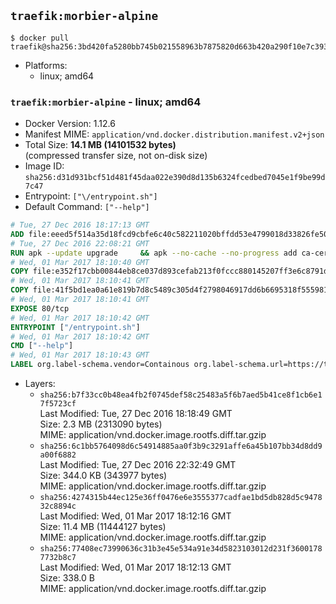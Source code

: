 ## `traefik:morbier-alpine`

```console
$ docker pull traefik@sha256:3bd420fa5280bb745b021558963b7875820d663b420a290f10e7c393aa4dd785
```

-	Platforms:
	-	linux; amd64

### `traefik:morbier-alpine` - linux; amd64

-	Docker Version: 1.12.6
-	Manifest MIME: `application/vnd.docker.distribution.manifest.v2+json`
-	Total Size: **14.1 MB (14101532 bytes)**  
	(compressed transfer size, not on-disk size)
-	Image ID: `sha256:d31d931bcf51d481f45daa022e390d8d135b6324fcedbed7045e1f9be99d7c47`
-	Entrypoint: `["\/entrypoint.sh"]`
-	Default Command: `["--help"]`

```dockerfile
# Tue, 27 Dec 2016 18:17:13 GMT
ADD file:eeed5f514a35d18fcd9cbfe6c40c582211020bffdd53e4799018d33826fe5067 in / 
# Tue, 27 Dec 2016 22:08:21 GMT
RUN apk --update upgrade     && apk --no-cache --no-progress add ca-certificates     && rm -rf /var/cache/apk/*
# Wed, 01 Mar 2017 18:10:40 GMT
COPY file:e352f17cbb00844eb8ce037d893cefab213f0fccc880145207ff3e6c8791d472 in /usr/local/bin/ 
# Wed, 01 Mar 2017 18:10:41 GMT
COPY file:41f5bd1ea0a61e819b7d8c5489c305d4f2798046917dd6b6695318f555981727 in / 
# Wed, 01 Mar 2017 18:10:41 GMT
EXPOSE 80/tcp
# Wed, 01 Mar 2017 18:10:42 GMT
ENTRYPOINT ["/entrypoint.sh"]
# Wed, 01 Mar 2017 18:10:42 GMT
CMD ["--help"]
# Wed, 01 Mar 2017 18:10:43 GMT
LABEL org.label-schema.vendor=Containous org.label-schema.url=https://traefik.io org.label-schema.name=Traefik org.label-schema.description=A modern reverse-proxy org.label-schema.version=v1.2.0-rc2 org.label-schema.docker.schema-version=1.0
```

-	Layers:
	-	`sha256:b7f33cc0b48ea4fb2f0745def58c25483a5f6b7aed5b41ce8f1cb6e17f5723cf`  
		Last Modified: Tue, 27 Dec 2016 18:18:49 GMT  
		Size: 2.3 MB (2313090 bytes)  
		MIME: application/vnd.docker.image.rootfs.diff.tar.gzip
	-	`sha256:6c1bb5764098d6c54914885aa0f3b9c3291affe6a45b107bb34d8dd9a00f6882`  
		Last Modified: Tue, 27 Dec 2016 22:32:49 GMT  
		Size: 344.0 KB (343977 bytes)  
		MIME: application/vnd.docker.image.rootfs.diff.tar.gzip
	-	`sha256:4274315b44ec125e36ff0476e6e3555377cadfae1bd5db828d5c947832c8894c`  
		Last Modified: Wed, 01 Mar 2017 18:12:16 GMT  
		Size: 11.4 MB (11444127 bytes)  
		MIME: application/vnd.docker.image.rootfs.diff.tar.gzip
	-	`sha256:77408ec73990636c31b3e45e534a91e34d5823103012d231f36001787732b8c7`  
		Last Modified: Wed, 01 Mar 2017 18:12:13 GMT  
		Size: 338.0 B  
		MIME: application/vnd.docker.image.rootfs.diff.tar.gzip
